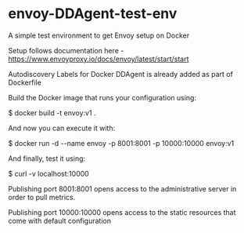 # envoy-DDAgent-test-env
A simple test environment to get Envoy setup on Docker

Setup follows documentation here - https://www.envoyproxy.io/docs/envoy/latest/start/start

Autodiscovery Labels for Docker DDAgent is already added as part of Dockerfile

Build the Docker image that runs your configuration using:

$ docker build -t envoy:v1 .

And now you can execute it with:

$ docker run -d --name envoy -p 8001:8001 -p 10000:10000 envoy:v1

And finally, test it using:

$ curl -v localhost:10000

Publishing port 8001:8001 opens access to the administrative server in order to pull metrics.

Publishing port 10000:10000 opens access to the static resources that come with default configuration

